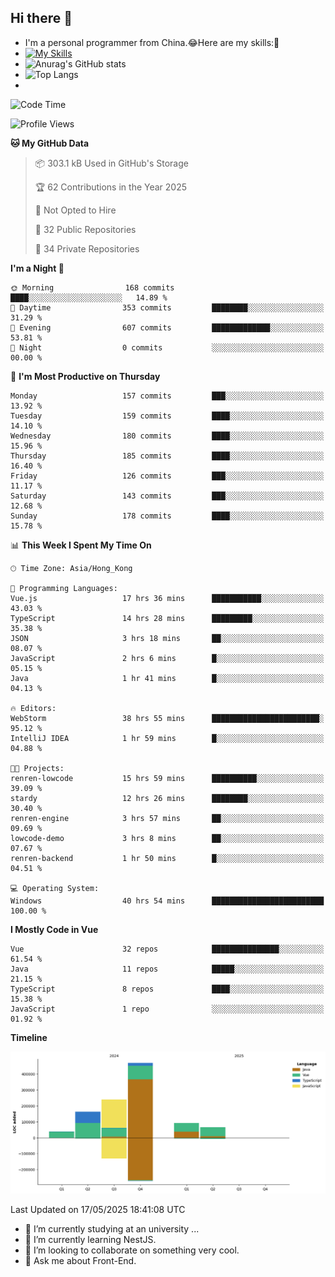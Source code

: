 ## Hi there 👋
- I'm a personal programmer from China.😂Here are my skills:🤔
- [![My Skills](https://skillicons.dev/icons?i=js,html,css,vue,typescript,java,golang)](https://skillicons.dev)
- ![Anurag's GitHub stats](https://github-readme-stats.vercel.app/api?username=FluffyChi-Xing&count_private=true&show_icons=true&theme=radical)
- ![Top Langs](https://github-readme-stats.vercel.app/api/top-langs/?username=FluffyChi-Xing)
- <!--START_SECTION:waka-->
![Code Time](http://img.shields.io/badge/Code%20Time-1%2C476%20hrs%2056%20mins-blue)

![Profile Views](http://img.shields.io/badge/Profile%20Views-0-blue)

**🐱 My GitHub Data** 

> 📦 303.1 kB Used in GitHub's Storage 
 > 
> 🏆 62 Contributions in the Year 2025
 > 
> 🚫 Not Opted to Hire
 > 
> 📜 32 Public Repositories 
 > 
> 🔑 34 Private Repositories 
 > 
**I'm a Night 🦉** 

```text
🌞 Morning                168 commits         ████░░░░░░░░░░░░░░░░░░░░░   14.89 % 
🌆 Daytime                353 commits         ████████░░░░░░░░░░░░░░░░░   31.29 % 
🌃 Evening                607 commits         █████████████░░░░░░░░░░░░   53.81 % 
🌙 Night                  0 commits           ░░░░░░░░░░░░░░░░░░░░░░░░░   00.00 % 
```
📅 **I'm Most Productive on Thursday** 

```text
Monday                   157 commits         ███░░░░░░░░░░░░░░░░░░░░░░   13.92 % 
Tuesday                  159 commits         ████░░░░░░░░░░░░░░░░░░░░░   14.10 % 
Wednesday                180 commits         ████░░░░░░░░░░░░░░░░░░░░░   15.96 % 
Thursday                 185 commits         ████░░░░░░░░░░░░░░░░░░░░░   16.40 % 
Friday                   126 commits         ███░░░░░░░░░░░░░░░░░░░░░░   11.17 % 
Saturday                 143 commits         ███░░░░░░░░░░░░░░░░░░░░░░   12.68 % 
Sunday                   178 commits         ████░░░░░░░░░░░░░░░░░░░░░   15.78 % 
```


📊 **This Week I Spent My Time On** 

```text
🕑︎ Time Zone: Asia/Hong_Kong

💬 Programming Languages: 
Vue.js                   17 hrs 36 mins      ███████████░░░░░░░░░░░░░░   43.03 % 
TypeScript               14 hrs 28 mins      █████████░░░░░░░░░░░░░░░░   35.38 % 
JSON                     3 hrs 18 mins       ██░░░░░░░░░░░░░░░░░░░░░░░   08.07 % 
JavaScript               2 hrs 6 mins        █░░░░░░░░░░░░░░░░░░░░░░░░   05.15 % 
Java                     1 hr 41 mins        █░░░░░░░░░░░░░░░░░░░░░░░░   04.13 % 

🔥 Editors: 
WebStorm                 38 hrs 55 mins      ████████████████████████░   95.12 % 
IntelliJ IDEA            1 hr 59 mins        █░░░░░░░░░░░░░░░░░░░░░░░░   04.88 % 

🐱‍💻 Projects: 
renren-lowcode           15 hrs 59 mins      ██████████░░░░░░░░░░░░░░░   39.09 % 
stardy                   12 hrs 26 mins      ████████░░░░░░░░░░░░░░░░░   30.40 % 
renren-engine            3 hrs 57 mins       ██░░░░░░░░░░░░░░░░░░░░░░░   09.69 % 
lowcode-demo             3 hrs 8 mins        ██░░░░░░░░░░░░░░░░░░░░░░░   07.67 % 
renren-backend           1 hr 50 mins        █░░░░░░░░░░░░░░░░░░░░░░░░   04.51 % 

💻 Operating System: 
Windows                  40 hrs 54 mins      █████████████████████████   100.00 % 
```

**I Mostly Code in Vue** 

```text
Vue                      32 repos            ███████████████░░░░░░░░░░   61.54 % 
Java                     11 repos            █████░░░░░░░░░░░░░░░░░░░░   21.15 % 
TypeScript               8 repos             ████░░░░░░░░░░░░░░░░░░░░░   15.38 % 
JavaScript               1 repo              ░░░░░░░░░░░░░░░░░░░░░░░░░   01.92 % 
```



**Timeline**

![Lines of Code chart](https://raw.githubusercontent.com/FluffyChi-Xing/FluffyChi-Xing/main/assets/bar_graph.png)


 Last Updated on 17/05/2025 18:41:08 UTC
<!--END_SECTION:waka-->
- 🔭 I’m currently studying at an university ...
- 🌱 I’m currently learning NestJS.
- 👯 I’m looking to collaborate on something very cool.
- 💬 Ask me about Front-End.
